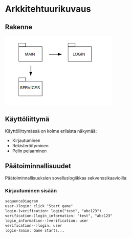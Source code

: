 # Arkkitehtuurikuvaus

## Rakenne
![Pakkausrakenne](./kuvat/pakkauskaavio.png)


## Käyttöliittymä
Käyttöliittymässä on kolme erilaista näkymää: 
- Kirjautuminen
- Rekisteröityminen
- Pelin pelaaminen

## Päätoiminnallisuudet
Päätoiminnallisuuksien sovelluslogiikkaa sekvenssikaavioilla:
### Kirjautuminen sisään
```mermaid
sequenceDiagram
user-)login: click "Start game"
login-)verification: login("test", "abc123")
verification-)login_information: "test", "abc123"
login_information--)verification: user
verification--)login: user
login-)main: Game starts...

```
